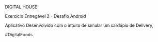 DIGITAL HOUSE

Exercício Entregável 2 - Desafio Android

Aplicativo Desenvolvido com o intuito de simular um cardápio de Delivery,

#DigitalFoods
